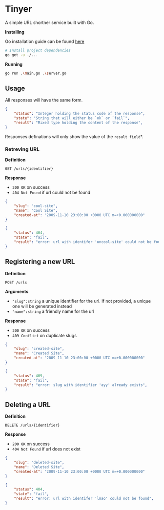 # Tinyer

A simple URL shortner service built with Go.

**Installing**

Go installation guide can be found [here](https://golang.org/doc/install)

```sh
# Install project dependencies
go get -u ./...
```

**Running**

```sh
go run .\main.go .\server.go
```

## Usage

All responses will have the same form.

```json
{
    "status": "Integer holding the status code of the response",
    "state": "String that will either be `ok` or `fail`",
    "result": "Mixed type holding the content of the response",
}
```

Responses definations will only show the value of the `result field`*.

### Retreving URL

**Definition**

`GET /urls/{identifier}`

**Response**
- `200 OK` on success
- `404 Not Found` if url could not be found

```json
{
    "slug": "cool-site",
    "name": "Cool Site",
    "created-at": "2009-11-10 23:00:00 +0000 UTC m=+0.000000000"
}
```
```json
{
    "status": 404,
    "state": "fail",
    "result": "error: url with identifer 'uncool-site' could not be found",
}
```

## Registering a new URL

**Definition**

`POST /urls`

**Arguments**

- `"slug":string` a unique identifier for the url. If not provided, a unique one will be generated instead
- `"name":string` a friendly name for the url

**Response**
- `200 OK` on success
- `409 Conflict` on duplicate slugs

```json
{
    "slug": "created-site",
    "name": "Created Site",
    "created-at": "2009-11-10 23:00:00 +0000 UTC m=+0.000000000"
}
```

```json
{
    "status": 409,
    "state": "fail",
    "result": "error: slug with identifier 'ayy' already exists",
}
```


## Deleting a URL

**Definition**

`DELETE /urls/{identifier}`

**Response**

- `200 OK` on success
- `404 Not Found` if url does not exist

```json
{
    "slug": "deleted-site",
    "name": "Deleted Site",
    "created-at": "2009-11-10 23:00:00 +0000 UTC m=+0.000000000"
}
```

```json
{
    "status": 404,
    "state": "fail",
    "result": "error: url with identifer 'lmao' could not be found",
}

